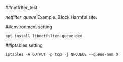 ##netfi1ter_test

*netfilter_queue* Example. Block Harmful site.

##environment setting

``` apt install libnetfilter-queue-dev ```

##iptables setting

``` iptables -A OUTPUT -p tcp -j NFQUEUE --queue-num 0 ```
